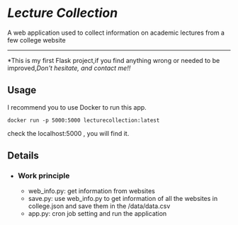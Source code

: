 # *Lecture Collection*
A web application used to collect information on academic lectures from a few college website

***
*This is my first Flask project,if you find anything wrong or needed to be improved,*Don't hesitate, and contact me!!*
## Usage
I recommend you to use Docker to run this app.
```shell
docker run -p 5000:5000 lecturecollection:latest
```
check the localhost:5000 , you will find it.

## Details
+ ### Work principle
  + web_info.py: get information from websites 
  + save.py: use web_info.py to get information of all the websites in college.json and save them in the /data/data.csv
  + app.py: cron job setting and run the application

